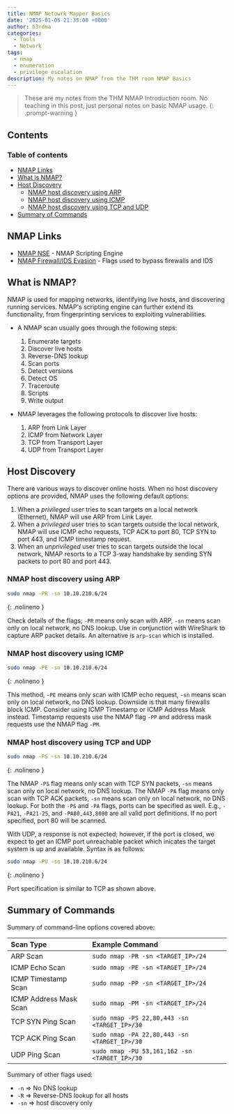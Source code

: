 ```yaml
---
title: NMAP Netowrk Mapper Basics
date: '2025-01-05 21:35:00 +0000'
author: b3rdma
categories:
  - Tools
  - Network
tags:
  - nmap
  - enumeration
  - privilege escalation
description: My notes on NMAP from the THM room NMAP Basics
---
```

> These are my notes from the THM NMAP Introduction room. No teaching in this
> post, just personal notes on basic NMAP usage.
> {: .prompt-warning }

## Contents

### Table of contents

<!-- toc -->

- [NMAP Links](#nmap-links)
- [What is NMAP?](#what-is-nmap)
- [Host Discovery](#host-discovery)
  * [NMAP host discovery using ARP](#nmap-host-discovery-using-arp)
  * [NMAP host discovery using ICMP](#nmap-host-discovery-using-icmp)
  * [NMAP host discovery using TCP and UDP](#nmap-host-discovery-using-tcp-and-udp)
- [Summary of Commands](#summary-of-commands)

<!-- tocstop -->

## NMAP Links

- [NMAP NSE](https://nmap.org/book/nse-usage.html) - NMAP Scripting Engine
- [NMAP Firewall/IDS Evasion](https://nmap.org/book/man-bypass-firewalls-ids.html) - Flags used to bypass firewalls and IDS

## What is NMAP?

NMAP is used for mapping networks, identifying live hosts, and discovering
running services. NMAP's scripting engine can further extend its functionality,
from fingerprinting services to exploiting vulnerabilities.

- A NMAP scan usually goes through the following steps:

  1. Enumerate targets
  2. Discover live hosts
  3. Reverse-DNS lookup
  4. Scan ports
  5. Detect versions
  6. Detect OS
  7. Traceroute
  8. Scripts
  9. Write output

- NMAP leverages the following protocols to discover live hosts:

  1. ARP from Link Layer
  2. ICMP from Network Layer
  3. TCP from Transport Layer
  4. UDP from Transport Layer

## Host Discovery

There are various ways to discover online hosts. When no host discovery options
are provided, NMAP uses the following default options:

1. When a _privileged_ user tries to scan targets on a local network (Ethernet),
   NMAP will use ARP from Link Layer.
2. When a _privileged_ user tries to scan targets outside the local network,
   NMAP will use ICMP echo requests, TCP ACK to port 80, TCP SYN to port 443,
   and ICMP timestamp request.
3. When an _unprivileged_ user tries to scan targets outside the local network,
   NMAP resorts to a TCP 3-way handshake by sending SYN packets to port 80 and
   port 443.

### NMAP host discovery using ARP

<!-- prettier-ignore-start -->
```zsh
sudo nmap -PR -sn 10.10.210.6/24
```
{: .nolineno }
<!-- prettier-ignore-end -->

Check details of the flags; `-PR` means only scan with ARP, `-sn` means scan
only on local network, no DNS lookup. Use in conjunction with WireShark to
capture ARP packet details. An alternative is `arp-scan` which is installed.

### NMAP host discovery using ICMP

<!-- prettier-ignore-start -->
```bash
sudo nmap -PE -sn 10.10.210.6/24
```
{: .nolineno }
<!-- prettier-ignore-end -->

This method, `-PE` means only scan with ICMP echo request, `-sn` means scan only
on local network, no DNS lookup. Downside is that many firewalls block ICMP.
Consider using ICMP Timestamp or ICMP Address Mask instead. Timestamp requests
use the NMAP flag `-PP` and address mask requests use the NMAP flag `-PM`.

### NMAP host discovery using TCP and UDP

<!-- prettier-ignore-start -->
```bash
sudo nmap -PS -sn 10.10.210.6/24
```
{: .nolineno }
<!-- prettier-ignore-end -->

The NMAP `-PS` flag means only scan with TCP SYN packets, `-sn` means scan only
on local network, no DNS lookup. The NMAP `-PA` flag means only scan with TCP
ACK packets, `-sn` means scan only on local network, no DNS lookup. For both the
`-PS` and `-PA` flags, ports can be specified as well. E.g., `-PA21`,
`-PA21-25`, and `-PA80,443,8080` are all valid port definitions. If no port
specified, port 80 will be scanned.

With UDP, a response is not expected; however, if the port is closed, we expect
to get an ICMP port unreachable packet which inicates the target system is up
and available. Syntax is as follows:

<!-- prettier-ignore-start -->
```bash
sudo nmap -PU -sn 10.10.210.6/24
```
{: .nolineno }
<!-- prettier-ignore-end -->

Port specification is similar to TCP as shown above.

## Summary of Commands

Summary of command-line options covered above:

| Scan Type              | Example Command                               |
| :--------------------- | :-------------------------------------------- |
| ARP Scan               | `sudo nmap -PR -sn <TARGET_IP>/24`            |
| ICMP Echo Scan         | `sudo nmap -PE -sn <TARGET_IP>/24`            |
| ICMP Timestamp Scan    | `sudo nmap -PP -sn <TARGET_IP>/24`            |
| ICMP Address Mask Scan | `sudo nmap -PM -sn <TARGET_IP>/24`            |
| TCP SYN Ping Scan      | `sudo nmap -PS 22,80,443 -sn <TARGET_IP>/30`  |
| TCP ACK Ping Scan      | `sudo nmap -PA 22,80,443 -sn <TARGET_IP>/30`  |
| UDP Ping Scan          | `sudo nmap -PU 53,161,162 -sn <TARGET_IP>/30` |

Summary of other flags used:

- `-n` => No DNS lookup
- `-R` => Reverse-DNS lookup for all hosts
- `-sn` => host discovery only


